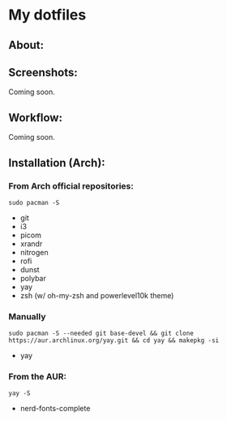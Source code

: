 # My dotfiles


## About:


## Screenshots:
Coming soon.

## Workflow:
Coming soon.

## Installation (Arch):
### From Arch official repositories:
```
sudo pacman -S 
```
- git
- i3
- picom
- xrandr
- nitrogen
- rofi
- dunst
- polybar
- yay
- zsh (w/ oh-my-zsh and powerlevel10k theme)
### Manually
```
sudo pacman -S --needed git base-devel && git clone https://aur.archlinux.org/yay.git && cd yay && makepkg -si
```
- yay

### From the AUR:
```
yay -S
```
- nerd-fonts-complete
